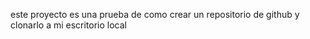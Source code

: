 este proyecto es una prueba de como crear un repositorio de github y clonarlo a mi escritorio local

